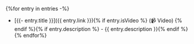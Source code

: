 {%for entry in entries -%}
- [{{- entry.title }}]({{ entry.link }}){% if entry.isVideo %} (📹 Video) {% endif %}{% if entry.description %} - {{ entry.description }}{% endif %}
{% endfor%}